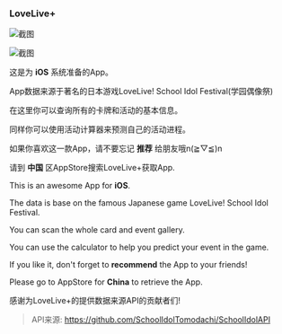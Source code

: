 ### LoveLive+

![截图](http://imgsrc.baidu.com/forum/w%3D580/sign=455af38bac64034f0fcdc20e9fc27980/934048061d950a7b0ca973920dd162d9f3d3c994.jpg)

![截图](http://imgsrc.baidu.com/forum/w%3D580/sign=0db6074245a7d933bfa8e47b9d4bd194/6c54a101a18b87d6257a9649000828381f30fd70.jpg)

这是为 **iOS** 系统准备的App。

App数据来源于著名的日本游戏LoveLive! School Idol Festival(学园偶像祭)

在这里你可以查询所有的卡牌和活动的基本信息。

同样你可以使用活动计算器来预测自己的活动进程。

如果你喜欢这一款App，请不要忘记 **推荐** 给朋友哦n(≧▽≦)n

请到 **中国** 区AppStore搜索LoveLive+获取App.

This is an awesome App for **iOS**.

The data is base on the famous Japanese game LoveLive! School Idol Festival.

You can scan the whole card and event gallery.

You can use the calculator to help you predict your event in the game.

If you like it, don't forget to **recommend** the App to your friends!

Please go to AppStore for **China** to retrieve the App.

感谢为LoveLive+的提供数据来源API的贡献者们!
> API来源: https://github.com/SchoolIdolTomodachi/SchoolIdolAPI